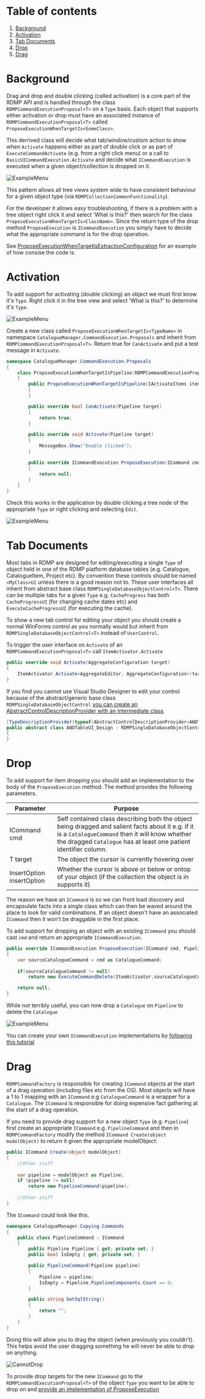 # Table of contents
1. [Background](#background)
2. [Activation](#activation)
3. [Tab Documents](#tab-documents)
4. [Drop](#drop)
4. [Drag](#drag)

<a name="background"></a>
# Background
Drag and drop and double clicking (called activation) is a core part of the RDMP API and is handled through the class `RDMPCommandExecutionProposal<T>` on a `Type` basis.  Each object that supports either activation or drop must have an associated instance of `RDMPCommandExecutionProposal<T>` called `ProposeExecutionWhenTargetIs<SomeClass>`.  

This derrived class will decide what tab/window/custom action to show when `Activate` happens either as part of double click or as part of `ExecuteCommandActivate` (e.g. from a right click menu) or a call to `BasicUICommandExecution.Activate` and decide what `ICommandExecution` is executed when a given object/collection is dropped on it.

![ExampleMenu](Images/DoubleClickAndDragDrop/DropExample.png) 

This pattern allows all tree views system wide to have consistent behaviour for a given object type (via `RDMPCollectionCommonFunctionality`).  

For the developer it allows easy troubleshooting, if there is a problem with a tree object right click it and select 'What is this?' then search for the class `ProposeExecutionWhenTargetIs<ClassName>`.  Since the return type of the drop method `ProposeExecution` is `ICommandExecution` you simply have to decide what the appropriate command is for the drop operation.

See [ProposeExecutionWhenTargetIsExtractionConfiguration](https://github.com/HicServices/RDMP/blob/94591a458e3fb3233039a22b8f2e16e8a31f83bf/DataExportManager/DataExportManager/CommandExecution/Proposals/ProposeExecutionWhenTargetIsExtractionConfiguration.cs) for an example of how consise the code is.

# Activation
To add support for activating (double clicking) an object we must first know it's `Type`.  Right click it in the tree view and select 'What is this?' to determine it's `Type`.

![ExampleMenu](Images/DoubleClickAndDragDrop/WhatIsThis.png)

Create a new class called `ProposeExecutionWhenTargetIs<TypeName>` in namespace `CatalogueManager.CommandExecution.Proposals` and inherit from `RDMPCommandExecutionProposal<T>`.  Return true for `CanActivate` and put a test message in `Activate`.

```csharp
namespace CatalogueManager.CommandExecution.Proposals
{
    class ProposeExecutionWhenTargetIsPipeline:RDMPCommandExecutionProposal<Pipeline>
    {
        public ProposeExecutionWhenTargetIsPipeline(IActivateItems itemActivator) : base(itemActivator)
        {
        }

        public override bool CanActivate(Pipeline target)
        {
            return true;
        }

        public override void Activate(Pipeline target)
        {
            MessageBox.Show("Double clicked");
        }

        public override ICommandExecution ProposeExecution(ICommand cmd, Pipeline target, InsertOption insertOption = InsertOption.Default)
        {
            return null;
        }
    }
}

```

Check this works in the application by double clicking a tree node of the appropriate `Type` or right clicking and selecting `Edit`.

![ExampleMenu](Images/DoubleClickAndDragDrop/TestMessage.png)

# Tab Documents
Most tabs in RDMP are designed for editing/executing a single `Type` of object held in one of the RDMP platform database tables (e.g. Catalogue, CatalogueItem, Project etc).  By convention these controls should be named `<MyClass>UI` unless there is a good reason not to.  These user interfaces all inherit from abstract base class `RDMPSingleDatabaseObjectControl<T>`.  There can be multiple tabs for a given `Type` e.g. `CacheProgress` has both `CacheProgressUI` (for changing cache dates etc) and `ExecuteCacheProgressUI` (for executing the cache).

To show a new tab control for editing your object you should create a normal WinForms control as you normally would but inherit from `RDMPSingleDatabaseObjectControl<T>` instead of `UserControl`.

To trigger the user interface on `Activate` of an `RDMPCommandExecutionProposal<T>` call `ItemActivator.Activate` 

```csharp
public override void Activate(AggregateConfiguration target)
{
    ItemActivator.Activate<AggregateEditor, AggregateConfiguration>(target);
}
```

If you find you cannot use Visual Studio Designer to edit your control because of the abstract/generic base class `RDMPSingleDatabaseObjectControl` [you can create an AbstractControlDescriptionProvider with an intermediate class](https://stackoverflow.com/questions/1620847/how-can-i-get-visual-studio-2008-windows-forms-designer-to-render-a-form-that-im).

```csharp
[TypeDescriptionProvider(typeof(AbstractControlDescriptionProvider<ANOTableUI_Design, UserControl>))]
public abstract class ANOTableUI_Design : RDMPSingleDatabaseObjectControl<ANOTable>
{
}
```

# Drop
To add support for item dropping you should add an implementation to the body of the `ProposeExecution` method.  The method provides the following parameters.

| Parameter | Purpose |
| ------------- | ------------- |
| ICommand cmd| Self contained class describing both the object being dragged and salient facts about it e.g. if  it is a `CatalogueCommand` then it will know whether the dragged `Catalogue` has at least one patient identifier column.|
| T target | The object the cursor is currently hovering over |
| InsertOption insertOption | Whether the cursor is above or below or ontop of your object (if the collection the object is in supports it) |

The reason we have an `ICommand` is so we can front load discovery and encapsulate facts into a single class which can then be waved around the place to look for valid combinations.  If an object doesn't have an associated `ICommand` then it won't be draggable in the first place.

To add support for dropping an object with an existing `ICommand` you should cast `cmd` and return an appropriate `ICommandExecution`.

```csharp
public override ICommandExecution ProposeExecution(ICommand cmd, Pipeline target, InsertOption insertOption = InsertOption.Default)
{
	var sourceCatalogueCommand = cmd as CatalogueCommand;
	
	if(sourceCatalogueCommand != null)
		return new ExecuteCommandDelete(ItemActivator,sourceCatalogueCommand.Catalogue);

	return null;
}
```

While not terribly useful, you can now drop a `Catalogue` on `Pipeline` to delete the `Catalogue`

![ExampleMenu](Images/DoubleClickAndDragDrop/DropDelete.png)

You can create your own `ICommandExecution` implementations by [following this tutorial](./CreatingANewRightClickMenu.md#creating-a-new-command)

# Drag

`RDMPCommandFactory` is responsible for creating `ICommand` objects at the start of a drag operation (including files etc from the OS).  Most objects will have a 1 to 1 mapping with an `ICommand` e.g `CatalogueCommand` is a wrapper for a `Catalogue`.  The `ICommand` is responsible for doing expensive fact gathering at the start of a drag operation.

If you need to provide drag support for a new object `Type` (e.g. `Pipeline`) first create an appropriate `ICommand` e.g. `PipelineCommand` and then in `RDMPCommandFactory` modify the method `ICommand Create(object modelObject)` to return it given the appropriate modelObject:

```csharp
public ICommand Create(object modelObject)
{
	//Other stuff
	
	var pipeline = modelObject as Pipeline;
	if (pipeline != null)
		return new PipelineCommand(pipeline);
	
	//Other stuff
}
```

The `ICommand` could look like this.

```csharp
namespace CatalogueManager.Copying.Commands
{
    public class PipelineCommand : ICommand
    {
        public Pipeline Pipeline { get; private set; }
        public bool IsEmpty { get; private set; }

        public PipelineCommand(Pipeline pipeline)
        {
            Pipeline = pipeline;
            IsEmpty = Pipeline.PipelineComponents.Count == 0;
        }

        public string GetSqlString()
        {
            return "";
        }
    }
}
```

Doing this will allow you to drag the object (when previously you couldn't).  This helps avoid the user dragging something he will never be able to drop on anything.

![CannotDrop](Images/DoubleClickAndDragDrop/CannotDrop.png)

To provide drop targets for the new `ICommand` go to the `RDMPCommandExecutionProposal<T>` of the object `Type` you want to be able to drop on and [provide an implementation of ProposeExecution](#drop)